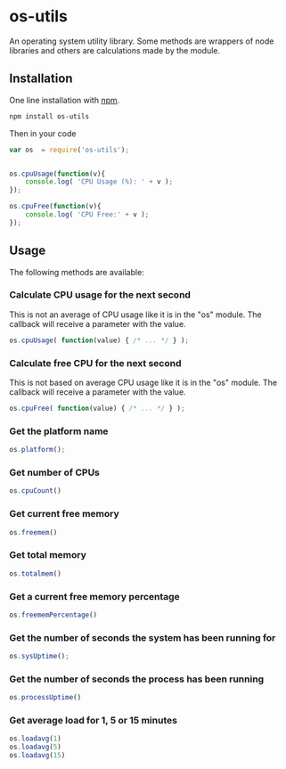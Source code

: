 os-utils
========

An operating system utility library. Some methods are wrappers of node libraries
and others are calculations made by the module.


## Installation

One line installation with [npm](http://npmjs.org). 
```bash
npm install os-utils
```

Then in your code 
```js
var os 	= require('os-utils');


os.cpuUsage(function(v){
	console.log( 'CPU Usage (%): ' + v );
});

os.cpuFree(function(v){
	console.log( 'CPU Free:' + v );
});
```


## Usage

The following methods are available:


### Calculate CPU usage for the next second
This is not an average of CPU usage like it is in the "os" module. The callback will receive a parameter with the value.
```js
os.cpuUsage( function(value) { /* ... */ } );
```
	

### Calculate free CPU for the next second
This is not based on average CPU usage like it is in the "os" module. The callback will receive a parameter with the value.
```js
os.cpuFree( function(value) { /* ... */ } );
```

	
### Get the platform name
```js
os.platform();
```


### Get number of CPUs
```js
os.cpuCount()
```


### Get current free memory
```js
os.freemem()
```


### Get total memory
```js
os.totalmem()
```


### Get a current free memory percentage
```js
os.freememPercentage()
```


### Get the number of seconds the system has been running for
```js
os.sysUptime();
```
	
	
### Get the number of seconds the process has been running
```js
os.processUptime() 
```


### Get average load for 1, 5 or 15 minutes
```js
os.loadavg(1)
os.loadavg(5)
os.loadavg(15)
```
